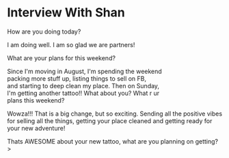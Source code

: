 # Interview With Shan

How are you doing today? <br>

I am doing well. I am so glad we are partners!<br>

What are your plans for this weekend?<br>

Since I'm moving in August, I'm spending the weekend <br>
packing more stuff up, listing things to sell on FB, <br>
and starting to deep clean my place. Then on Sunday, <br>
I'm getting another tattoo!! What about you? What r ur <br>
plans this weekend?

Wowza!!! That is a big change, but so exciting. Sending all the positive vibes for selling all the things, getting your place cleaned and getting ready for your new adventure!<br>

Thats AWESOME about your new tattoo, what are you planning on getting?<br>>